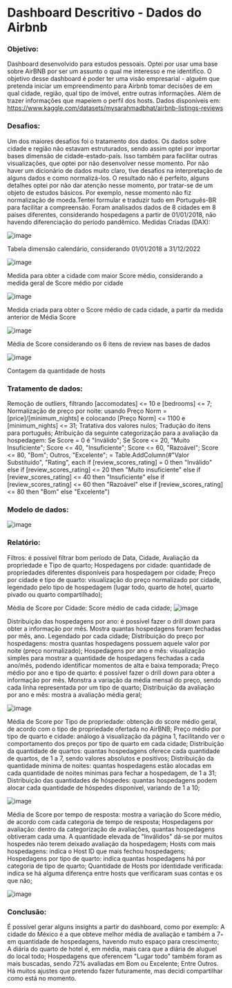 # Dashboard Descritivo - Dados do Airbnb

### Objetivo:

Dashboard desenvolvido para estudos pessoais. Optei por usar uma base sobre AirBNB por ser um assunto o qual me interesso e me identifico.
O objetivo desse dashboard é poder ter uma visão empresarial - alguém que pretenda iniciar um empreendimento para Airbnb tomar decisões de em qual cidade, região, qual tipo de imóvel, entre outras informações. Além de trazer informações que mapeiem o perfil dos hosts.
Dados disponíveis em: https://www.kaggle.com/datasets/mysarahmadbhat/airbnb-listings-reviews

### Desafios:

Um dos maiores desafios foi o tratamento dos dados. Os dados sobre cidade e região não estavam estruturados, sendo assim optei por importar bases dimensão de cidade-estado-país. Isso também para facilitar outras visualizações, que optei por não desenvolver nesse momento.
Por não haver um dicionário de dados muito claro, tive desafios na interpretação de alguns dados e como normalizá-los.
O resultado não é perfeito, alguns detalhes optei por não dar atenção nesse momento, por tratar-se de um objeto de estudos básicos. Por exemplo, nesse momento não fiz normalização de moeda.Tentei formular e traduzir tudo em Português-BR para facilitar a compreensão.
Foram analisados dados de 8 cidades em 8 países diferentes, considerando hospedagens a partir de 01/01/2018, não havendo diferenciação do período pandêmico.
Medidas Criadas (DAX):

![image](https://github.com/user-attachments/assets/ddc5856b-9c16-4c6a-a8ba-d7a864a9da85)

Tabela dimensão calendário, considerando 01/01/2018 a 31/12/2022

![image](https://github.com/user-attachments/assets/5fcbebb5-ec66-499c-a2f0-60fe725f9418)

Medida para obter a cidade com maior Score médio, considerando a medida geral de Score médio por cidade

![image](https://github.com/user-attachments/assets/9b1ad461-8fb5-490e-aa83-e7e634005784)

Medida criada para obter o Score médio de cada cidade, a partir da medida anterior de Média Score

![image](https://github.com/user-attachments/assets/ac8b8c2b-a159-47d7-bce1-881bc5b26d28)

Média de Score considerando os 6 itens de review nas bases de dados

![image](https://github.com/user-attachments/assets/cb596dab-4e40-4be2-a381-0e3c5c4232ae)

Contagem da quantidade de hosts

### Tratamento de dados:

Remoção de outliers, filtrando [accomodates] <= 10 e [bedrooms] <= 7;
Normalização de preço por noite: usando Preço Norm = [price]/[minimum_nights] e colocando [Preço Norm] <= 1100 e [minimum_nights] <= 31;
Tratativa dos valores nulos;
Tradução do itens para português;
Atribuição da seguinte categorização para a avaliação da hospedagem: Se Score = 0 é "Inválido"; Se Score <= 20, "Muito Insuficiente"; Score <= 40, "Insuficiente"; Score <= 60, "Razoável"; Score <= 80, "Bom"; Outros, "Excelente";
= Table.AddColumn(#"Valor Substituído", "Rating", each if [review_scores_rating] = 0 then "Inválido" 
else if [review_scores_rating] <= 20 then "Muito insuficiente" 
else if [review_scores_rating] <= 40 then "Insuficiente" 
else if [review_scores_rating] <= 60 then "Razoável" 
else if [review_scores_rating] <= 80 then "Bom" else "Excelente")

### Modelo de dados:
![image](https://github.com/user-attachments/assets/90865b2f-6871-443f-b5b9-d2d4ed31109a)

### Relatório:

Filtros: é possível filtrar bom período de Data, Cidade, Avaliação da propriedade e Tipo de quarto;
Hospedagens por cidade: quantidade de propriedades diferentes disponíveis para hospedagem por cidade;
Preço por cidade e tipo de quarto: visualização do preço normalizado por cidade, legendado pelo tipo de hospedagem (lugar todo, quarto de hotel, quarto pivado ou quarto compartilhado);

Média de Score por Cidade: Score médio de cada cidade;
![image](https://github.com/user-attachments/assets/25a52464-3346-467e-92ba-9cb6cbb454c0)

Distribuição das hospedagens por ano: é possível fazer o drill down para obter a informação por mês. Mostra quantas hospedagens foram fechadas por mês, ano. Legendado por cada cidade;
Distribuição do preço por hospedagens: mostra quantas hospedagens possuem aquele valor por noite (preço normalizado);
Hospedagens por ano e mês: visualização simples para mostrar a quantidade de hospedagens fechadas a cada ano/mês, podendo identificar momentos de alta e baixa temporada;
Preço médio por ano e tipo de quarto: é possível fazer o drill down para obter a informação por mês. Monstra a variação da média mensal do preço, sendo cada linha representada por um tipo de quarto;
Distribuição da avaliação por ano e mês: mostra a avaliação média geral;

![image](https://github.com/user-attachments/assets/cde9fb21-8b6b-4067-972f-66ba3a41421b)

Média de Score por Tipo de propriedade: obtenção do score médio geral, de acordo com o tipo de propriedade ofertada no AirBNB;
Preço médio por tipo de quarto e cidade: análogo à visualização da página 1, facilitando ver o comportamento dos preços por tipo de quarto em cada cidade;
Distribuição da quantidade de quartos: quantas hospedagens oferece cada quantidade de quartos, de 1 a 7, sendo valores absolutos e positivos;
Distribuição da quantidade mínima de noites: quantas hospedagens estão alocadas em cada quantidade de noites mínimas para fechar a hospedagem, de 1 a 31;
Distribuição das quantidades de hóspedes: quantas hospedagens podem alocar cada quantidade de hóspedes disponível, variando de 1 a 10;

![image](https://github.com/user-attachments/assets/288d6b78-adf4-4f9e-8f8d-4b70285cfdcf)

Média de Score por tempo de resposta: mostra a variação do Score médio, de acordo com cada categoria de tempo de resposta;
Hospedagens por avaliação: dentro da categorização de avaliações, quantas hospedagens obtiveram cada uma. A quantidade elevada de "Inválidos" dá-se por muitos hospedes não terem deixado avaliação da hospedagem;
Hosts com mais hospedagens: indica o Host ID que mais fechou hospedagens;
Hospedagens por tipo de quarto: indica quantas hospedagens há por categoria de tipo de quarto;
Quantidade de Hosts por identidade verificada: indica se há alguma diferença entre hosts que verificaram suas contas e os que não; 

![image](https://github.com/user-attachments/assets/f0ba13d3-3837-4ca2-8214-2e850750376b)

### Conclusão:
É possível gerar alguns insights a partir do dashboard, como por exemplo:
A cidade do México é a que obteve melhor média de avaliação e também a 7◦ em quantidade de hospedagens, havendo muto espaço para crescimento;
A diária do quarto de hotel é, em média, mais cara que a diária de aluguel do local todo;
Hospedagens que oferencem "Lugar todo" também foram as mais buscadas, sendo 72% avaliadas em Bom ou Excelente;
Entre Outros. Há muitos ajustes que pretendo fazer futuramente, mas decidi compartilhar como está no momento.
